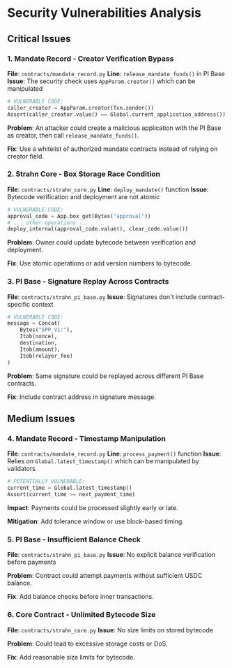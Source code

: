 # Security Vulnerabilities Analysis

## Critical Issues

### 1. **Mandate Record - Creator Verification Bypass**
**File**: `contracts/mandate_record.py`
**Line**: `release_mandate_funds()` in PI Base
**Issue**: The security check uses `AppParam.creator()` which can be manipulated

```python
# VULNERABLE CODE:
caller_creator = AppParam.creator(Txn.sender())
Assert(caller_creator.value() == Global.current_application_address())
```

**Problem**: An attacker could create a malicious application with the PI Base as creator, then call `release_mandate_funds()`.

**Fix**: Use a whitelist of authorized mandate contracts instead of relying on creator field.

### 2. **Strahn Core - Box Storage Race Condition**
**File**: `contracts/strahn_core.py`
**Line**: `deploy_mandate()` function
**Issue**: Bytecode verification and deployment are not atomic

```python
# VULNERABLE CODE:
approval_code = App.box_get(Bytes("approval"))
# ... other operations ...
deploy_internal(approval_code.value(), clear_code.value())
```

**Problem**: Owner could update bytecode between verification and deployment.

**Fix**: Use atomic operations or add version numbers to bytecode.

### 3. **PI Base - Signature Replay Across Contracts**
**File**: `contracts/strahn_pi_base.py`
**Issue**: Signatures don't include contract-specific context

```python
# VULNERABLE CODE:
message = Concat(
    Bytes("SPP_V1:"),
    Itob(nonce),
    destination,
    Itob(amount),
    Itob(relayer_fee)
)
```

**Problem**: Same signature could be replayed across different PI Base contracts.

**Fix**: Include contract address in signature message.

## Medium Issues

### 4. **Mandate Record - Timestamp Manipulation**
**File**: `contracts/mandate_record.py`
**Line**: `process_payment()` function
**Issue**: Relies on `Global.latest_timestamp()` which can be manipulated by validators

```python
# POTENTIALLY VULNERABLE:
current_time = Global.latest_timestamp()
Assert(current_time >= next_payment_time)
```

**Impact**: Payments could be processed slightly early or late.

**Mitigation**: Add tolerance window or use block-based timing.

### 5. **PI Base - Insufficient Balance Check**
**File**: `contracts/strahn_pi_base.py`
**Issue**: No explicit balance verification before payments

**Problem**: Contract could attempt payments without sufficient USDC balance.

**Fix**: Add balance checks before inner transactions.

### 6. **Core Contract - Unlimited Bytecode Size**
**File**: `contracts/strahn_core.py`
**Issue**: No size limits on stored bytecode

**Problem**: Could lead to excessive storage costs or DoS.

**Fix**: Add reasonable size limits for bytecode.